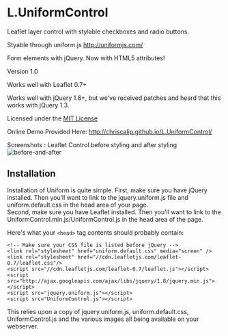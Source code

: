 L.UniformControl
=================

Leaflet layer control with stylable checkboxes and radio buttons.

Styable through uniform.js http://uniformjs.com/

Form elements with jQuery. Now with HTML5 attributes!

Version 1.0

Works well with Leaflet 0.7+

Works well with jQuery 1.6+, but we've received patches and heard that this works with jQuery 1.3.

Licensed under the [MIT License](http://www.opensource.org/licenses/mit-license.php)

Online Demo Provided Here: http://chriscalip.github.io/L.UniformControl/

Screenshots : Leaflet Control before styling and after styling 
<img src="http://chriscalip.github.io/L.UniformControl/before-and-after-screenshot.png" alt="before-and-after" />



 [Christopher Calip]: https://github.com/chriscalip
 [online demo page]: http://chriscalip.github.io/L.UniformControl/
 [source code]: https://github.com/chriscalip/L.UniformControl "Leaflet GitHub repository"
 [hosted on GitHub]: https://github.com/chriscalip/L.UniformControl

Installation
------------

Installation of Uniform is quite simple. First, make sure you have jQuery installed. Then you’ll want to link to the jquery.uniform.js file and uniform.default.css in the head area of your page.  
Second, make sure you have Leaflet installed. Then you'll want to link to the UniformControl.min.js/UniformControl.js in the head area of the page.

Here's what your `<head>` tag contents should probably contain:

    <!-- Make sure your CSS file is listed before jQuery -->
	<link rel="stylesheet" href="uniform.default.css" media="screen" />
    <link rel="stylesheet" href="//cdn.leafletjs.com/leaflet-0.7/leaflet.css"/>
  	<script src="//cdn.leafletjs.com/leaflet-0.7/leaflet.js"></script>	
	<script src="http://ajax.googleapis.com/ajax/libs/jquery/1.8/jquery.min.js"></script>
	<script src="jquery.uniform.js"></script>
	<script src="UniformControl.js"></script>

This relies upon a copy of jquery.uniform.js, uniform.default.css, UniformControl.js  and the various images all being available on your webserver.
